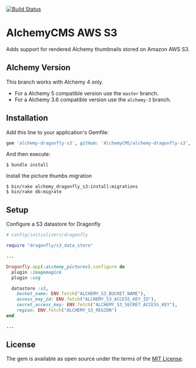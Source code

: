 [![Build Status](https://travis-ci.com/AlchemyCMS/alchemy-dragonfly-s3.svg?branch=alchemy-4)](https://travis-ci.com/AlchemyCMS/alchemy-dragonfly-s3)

# AlchemyCMS AWS S3

Adds support for rendered Alchemy thumbnails stored on Amazon AWS S3.

## Alchemy Version

This branch works with Alchemy 4 only.

- For a Alchemy 5 compatible version use the `master` branch.
- For a Alchemy 3.6 compatible version use the `alchemy-3` branch.

## Installation

Add this line to your application's Gemfile:

```ruby
gem 'alchemy-dragonfly-s3', github: 'AlchemyCMS/alchemy-dragonfly-s3', branch: 'alchemy-4'
```

And then execute:

```
$ bundle install
```

Install the picture thumbs migration

```
$ bin/rake alchemy_dragonfly_s3:install:migrations
$ bin/rake db:migrate
```

## Setup

Configure a S3 datastore for Dragonfly

```ruby
# config/initializers/dragonfly

require "dragonfly/s3_data_store"

...

Dragonfly.app(:alchemy_pictures).configure do
  plugin :imagemagick
  plugin :svg

  datastore :s3,
    bucket_name: ENV.fetch("ALCHEMY_S3_BUCKET_NAME"),
    access_key_id: ENV.fetch("ALCHEMY_S3_ACCESS_KEY_ID"),
    secret_access_key: ENV.fetch("ALCHEMY_S3_SECRET_ACCESS_KEY"),
    region: ENV.fetch("ALCHEMY_S3_REGION")
end

...
```

## License
The gem is available as open source under the terms of the [MIT License](https://opensource.org/licenses/MIT).

